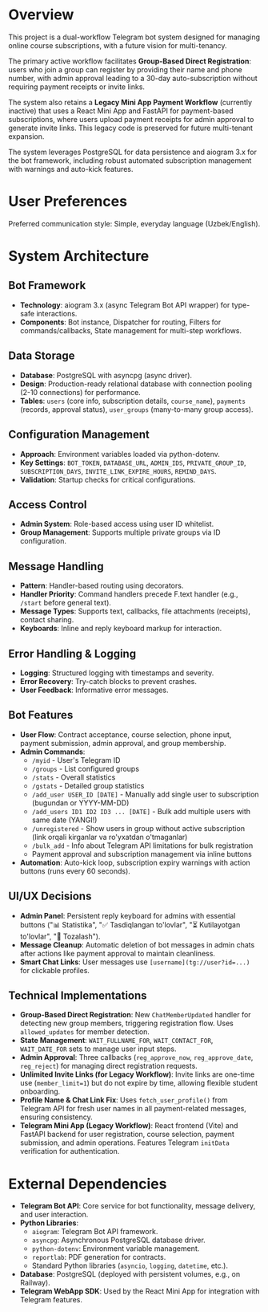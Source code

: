 # Overview

This project is a dual-workflow Telegram bot system designed for managing online course subscriptions, with a future vision for multi-tenancy.

The primary active workflow facilitates **Group-Based Direct Registration**: users who join a group can register by providing their name and phone number, with admin approval leading to a 30-day auto-subscription without requiring payment receipts or invite links.

The system also retains a **Legacy Mini App Payment Workflow** (currently inactive) that uses a React Mini App and FastAPI for payment-based subscriptions, where users upload payment receipts for admin approval to generate invite links. This legacy code is preserved for future multi-tenant expansion.

The system leverages PostgreSQL for data persistence and aiogram 3.x for the bot framework, including robust automated subscription management with warnings and auto-kick features.

# User Preferences

Preferred communication style: Simple, everyday language (Uzbek/English).

# System Architecture

## Bot Framework
- **Technology**: aiogram 3.x (async Telegram Bot API wrapper) for type-safe interactions.
- **Components**: Bot instance, Dispatcher for routing, Filters for commands/callbacks, State management for multi-step workflows.

## Data Storage
- **Database**: PostgreSQL with asyncpg (async driver).
- **Design**: Production-ready relational database with connection pooling (2-10 connections) for performance.
- **Tables**: `users` (core info, subscription details, `course_name`), `payments` (records, approval status), `user_groups` (many-to-many group access).

## Configuration Management
- **Approach**: Environment variables loaded via python-dotenv.
- **Key Settings**: `BOT_TOKEN`, `DATABASE_URL`, `ADMIN_IDS`, `PRIVATE_GROUP_ID`, `SUBSCRIPTION_DAYS`, `INVITE_LINK_EXPIRE_HOURS`, `REMIND_DAYS`.
- **Validation**: Startup checks for critical configurations.

## Access Control
- **Admin System**: Role-based access using user ID whitelist.
- **Group Management**: Supports multiple private groups via ID configuration.

## Message Handling
- **Pattern**: Handler-based routing using decorators.
- **Handler Priority**: Command handlers precede F.text handler (e.g., `/start` before general text).
- **Message Types**: Supports text, callbacks, file attachments (receipts), contact sharing.
- **Keyboards**: Inline and reply keyboard markup for interaction.

## Error Handling & Logging
- **Logging**: Structured logging with timestamps and severity.
- **Error Recovery**: Try-catch blocks to prevent crashes.
- **User Feedback**: Informative error messages.

## Bot Features
- **User Flow**: Contract acceptance, course selection, phone input, payment submission, admin approval, and group membership.
- **Admin Commands**: 
  - `/myid` - User's Telegram ID
  - `/groups` - List configured groups
  - `/stats` - Overall statistics
  - `/gstats` - Detailed group statistics
  - `/add_user USER_ID [DATE]` - Manually add single user to subscription (bugundan or YYYY-MM-DD)
  - `/add_users ID1 ID2 ID3 ... [DATE]` - Bulk add multiple users with same date (YANGI!)
  - `/unregistered` - Show users in group without active subscription (link orqali kirganlar va ro'yxatdan o'tmaganlar)
  - `/bulk_add` - Info about Telegram API limitations for bulk registration
  - Payment approval and subscription management via inline buttons
- **Automation**: Auto-kick loop, subscription expiry warnings with action buttons (runs every 60 seconds).

## UI/UX Decisions
- **Admin Panel**: Persistent reply keyboard for admins with essential buttons ("📊 Statistika", "✅ Tasdiqlangan to'lovlar", "⏳ Kutilayotgan to'lovlar", "🧹 Tozalash").
- **Message Cleanup**: Automatic deletion of bot messages in admin chats after actions like payment approval to maintain cleanliness.
- **Smart Chat Links**: User messages use `[username](tg://user?id=...)` for clickable profiles.

## Technical Implementations
- **Group-Based Direct Registration**: New `ChatMemberUpdated` handler for detecting new group members, triggering registration flow. Uses `allowed_updates` for member detection.
- **State Management**: `WAIT_FULLNAME_FOR`, `WAIT_CONTACT_FOR`, `WAIT_DATE_FOR` sets to manage user input steps.
- **Admin Approval**: Three callbacks (`reg_approve_now`, `reg_approve_date`, `reg_reject`) for managing direct registration requests.
- **Unlimited Invite Links (for Legacy Workflow)**: Invite links are one-time use (`member_limit=1`) but do not expire by time, allowing flexible student onboarding.
- **Profile Name & Chat Link Fix**: Uses `fetch_user_profile()` from Telegram API for fresh user names in all payment-related messages, ensuring consistency.
- **Telegram Mini App (Legacy Workflow)**: React frontend (Vite) and FastAPI backend for user registration, course selection, payment submission, and admin operations. Features Telegram `initData` verification for authentication.

# External Dependencies

- **Telegram Bot API**: Core service for bot functionality, message delivery, and user interaction.
- **Python Libraries**:
    - `aiogram`: Telegram Bot API framework.
    - `asyncpg`: Asynchronous PostgreSQL database driver.
    - `python-dotenv`: Environment variable management.
    - `reportlab`: PDF generation for contracts.
    - Standard Python libraries (`asyncio`, `logging`, `datetime`, etc.).
- **Database**: PostgreSQL (deployed with persistent volumes, e.g., on Railway).
- **Telegram WebApp SDK**: Used by the React Mini App for integration with Telegram features.